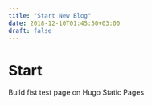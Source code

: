 ```yaml
---
title: "Start New Blog"
date: 2018-12-10T01:45:50+03:00
draft: false
---
```

# Start
Build fist test page
on Hugo Static Pages